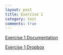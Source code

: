```yaml
---
layout: post
title: Exercise 1
category: test
comments: true
---
```


[Exercise 1 Documentation](exercises/maya-image-planes-for-modeling.html)

[Exercise 1 Dropbox](https://dropbox.psu.edu)
